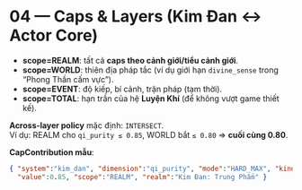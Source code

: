 # 04 — Caps & Layers (Kim Đan ↔ Actor Core)

- **scope=REALM**: tất cả **caps theo cảnh giới/tiểu cảnh giới**.
- **scope=WORLD**: thiên địa pháp tắc (ví dụ giới hạn `divine_sense` trong “Phong Thần cấm vực”).
- **scope=EVENT**: độ kiếp, bí cảnh, trận pháp (tạm thời).
- **scope=TOTAL**: hạn trần của hệ **Luyện Khí** (để không vượt game thiết kế).

**Across-layer policy** mặc định: `INTERSECT`.  
Ví dụ: REALM cho `qi_purity ≤ 0.85`, WORLD bắt `≤ 0.80` ⇒ **cuối cùng 0.80**.

**CapContribution mẫu**:
```json
{ "system":"kim_dan", "dimension":"qi_purity", "mode":"HARD_MAX", "kind":"max",
  "value":0.85, "scope":"REALM", "realm":"Kim Đan: Trung Phẩm" }
```
